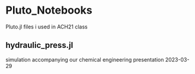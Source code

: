 # Pluto_Notebooks
Pluto.jl files i used in ACH21 class

## hydraulic_press.jl
simulation accompanying our chemical engineering presentation 2023-03-29
